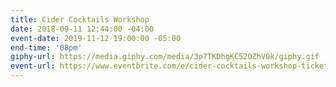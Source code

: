 ```yaml
---
title: Cider Cocktails Workshop
date: 2018-09-11 12:44:00 -04:00
event-date: 2019-11-12 19:00:00 -05:00
end-time: '08pm'
giphy-url: https://media.giphy.com/media/3o7TKDhgKC52OZhV0k/giphy.gif
event-url: https://www.eventbrite.com/e/cider-cocktails-workshop-tickets-74872996147
---
```


